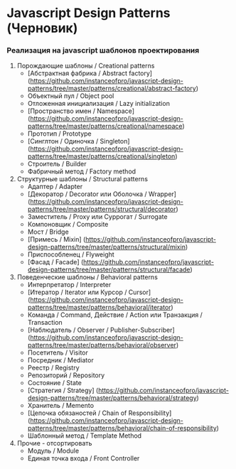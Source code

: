 # Javascript Design Patterns (Черновик)

### Реализация на javascript шаблонов проектирования

1. Порождающие шаблоны / Creational patterns
    + [Абстрактная фабрика / Abstract factory] (https://github.com/instanceofpro/javascript-design-patterns/tree/master/patterns/creational/abstract-factory)
    + Объектный пул / Object pool
    + Отложенная инициализация / Lazy initialization
    + [Пространство имен / Namespace] (https://github.com/instanceofpro/javascript-design-patterns/tree/master/patterns/creational/namespace)
    + Прототип / Prototype
    + [Синглтон / Одиночка / Singleton] (https://github.com/instanceofpro/javascript-design-patterns/tree/master/patterns/creational/singleton)
    + Строитель / Builder
    + Фабричный метод / Factory method
2. Структурные шаблоны / Structural patterns
    + Адаптер / Adapter
    + [Декоратор / Decorator или Оболочка / Wrapper] (https://github.com/instanceofpro/javascript-design-patterns/tree/master/patterns/structural/decorator)
    + Заместитель / Proxy или Суррогат / Surrogate
    + Компоновщик / Composite
    + Мост / Bridge
    + [Примесь / Mixin] (https://github.com/instanceofpro/javascript-design-patterns/tree/master/patterns/structural/mixin)
    + Приспособленец / Flyweight
    + [Фасад / Facade] (https://github.com/instanceofpro/javascript-design-patterns/tree/master/patterns/structural/facade)
3. Поведенческие шаблоны / Behavioral patterns
    + Интерпретатор / Interpreter
    + [Итератор / Iterator или Курсор / Cursor] (https://github.com/instanceofpro/javascript-design-patterns/tree/master/patterns/behavioral/iterator)
    + Команда / Command, Действие / Action или Транзакция / Transaction
    + [Наблюдатель / Observer / Publisher-Subscriber] (https://github.com/instanceofpro/javascript-design-patterns/tree/master/patterns/behavioral/observer)
    + Посетитель / Visitor
    + Посредник / Mediator
    + Реестр / Registry
    + Репозиторий / Repository
    + Состояние / State
    + [Стратегия / Strategy] (https://github.com/instanceofpro/javascript-design-patterns/tree/master/patterns/behavioral/strategy)
    + Хранитель / Memento
    + [Цепочка обязаностей / Chain of Responsibility] (https://github.com/instanceofpro/javascript-design-patterns/tree/master/patterns/behavioral/chain-of-responsibility)
    + Шаблонный метод / Template Method
4. Прочие - отсортировать
    + Модуль / Module
    + Единая точка входа / Front Controller